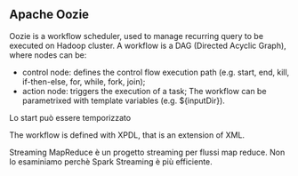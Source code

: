 ## Apache Oozie

Oozie is a workflow scheduler, used to manage recurring query to be executed on Hadoop cluster.
A workflow is a DAG (Directed Acyclic Graph), where nodes can be:
* control node: defines the control flow execution path (e.g. start, end, kill, if-then-else, for, while, fork, join);
* action node: triggers the execution of a task;
The workflow can be parametrixed with template variables (e.g. ${inputDir}).

Lo start può essere temporizzato

The workflow is defined with XPDL, that is an extension of XML.

Streaming MapReduce è un progetto streaming per flussi map reduce. Non lo esaminiamo perchè Spark Streaming è più efficiente.
